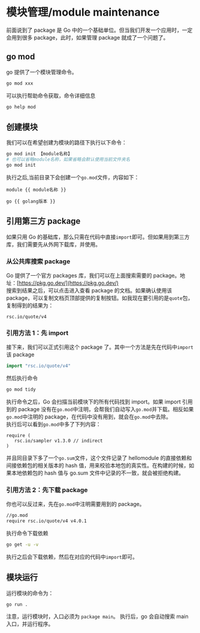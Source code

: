 # 模块管理/module maintenance

前面说到了 package 是 Go 中的一个基础单位。但当我们开发一个应用时，一定会用到很多 package，此时，如果管理 package 就成了一个问题了。

## go mod

go 提供了一个模块管理命令。

```bash
go mod xxx
```

可以执行帮助命令获取，命令详细信息

```bash
go help mod
```

## 创建模块

我们可以在希望创建为模块的路径下执行以下命令：

```bash
go mod init 【module名称】
# 也可以省略module名称，如果省略会默认使用当前文件夹名
go mod init
```

执行之后,当前目录下会创建一个`go.mod`文件，内容如下：

```
module {{ module名称 }}

go {{ golang版本 }}
```

## 引用第三方 package

如果只用 Go 的基础库，那么只需在代码中直接`import`即可。但如果用到第三方库，我们需要先从外网下载库，并使用。

### 从公共库搜索 package

Go 提供了一个官方 packages 库，我们可以在上面搜索需要的 package。地址：[https://pkg.go.dev/](https://pkg.go.dev/)  
搜索到结果之后，可以点击进入查看 package 的文档。如果确认使用该 package，可以复制文档页顶部提供的复制按钮。如我现在要引用的是`quote`包，复制得到的结果为：

```
rsc.io/quote/v4
```

### 引用方法 1：先 import

接下来，我们可以正式引用这个 package 了。其中一个方法是先在代码中`import`该 package

```go
import "rsc.io/quote/v4"
```

然后执行命令

```bash
go mod tidy
```

执行命令之后，Go 会扫描当前模块下的所有代码找到 import。如果 import 引用到的 package 没有在`go.mod`中注明，会帮我们自动写入`go.mod`并下载。相反如果`go.mod`中注明的 package，在代码中没有用到，就会在`go.mod`中去除。  
执行后可以看到`go.mod`中多了下列内容：

```
require (
   rsc.io/sampler v1.3.0 // indirect
)
```

并且同目录下多了一个`go.sum`文件，这个文件记录了 hellomodule 的直接依赖和间接依赖包的相关版本的 hash 值，用来校验本地包的真实性。在构建的时候，如果本地依赖包的 hash 值与 go.sum 文件中记录的不一致，就会被拒绝构建。

### 引用方法 2：先下载 package

你也可以反过来，先在`go.mod`中注明需要用到的 package。

```bash
//go.mod
require rsc.io/quote/v4 v4.0.1
```

执行命令下载依赖

```bash
go get -u -v
```

执行之后会下载依赖，然后在对应的代码中`import`即可。

## 模块运行

运行模块的命令为：

```shell
go run .
```

注意，运行模块时，入口必须为 `package main`。 执行后，go 会自动搜索 main 入口，并运行程序。
